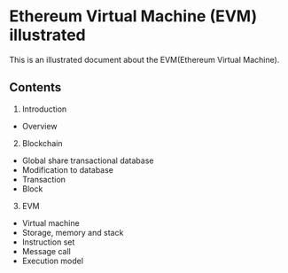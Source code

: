 Ethereum Virtual Machine (EVM) illustrated
==========================================

This is an illustrated document about the EVM(Ethereum Virtual Machine).

Contents
--------
1. Introduction
  - Overview

2. Blockchain
  - Global share transactional database
  - Modification to database
  - Transaction
  - Block

3. EVM
  - Virtual machine
  - Storage, memory and stack
  - Instruction set
  - Message call
  - Execution model
